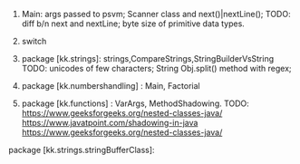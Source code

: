 1. Main: args passed to psvm; Scanner class and next()|nextLine(); TODO: diff b/n next and nextLine; byte size of primitive data types.

2. switch

3. package [kk.strings]: strings,CompareStrings,StringBuilderVsString  TODO: unicodes of few characters; String Obj.split() method with regex;

4. package [kk.numbershandling] : Main, Factorial

5. package [kk.functions] : VarArgs, MethodShadowing. TODO: https://www.geeksforgeeks.org/nested-classes-java/  https://www.javatpoint.com/shadowing-in-java    https://www.geeksforgeeks.org/nested-classes-java/

package [kk.strings.stringBufferClass]: